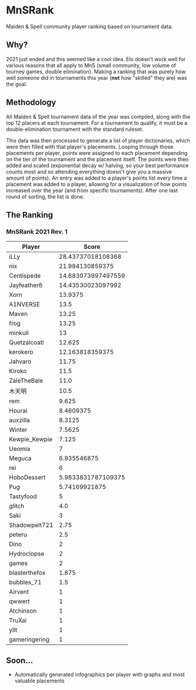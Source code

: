 # MnSRank
Maiden &amp; Spell community player ranking based on tournament data.

## Why?
2021 just ended and this seemed like a cool idea. Elo doesn't work well for various reasons that all apply to MnS (small community, low volume of tourney games, double elimination). Making a ranking that was purely how well someone did in tournaments this year (**not** how "skilled" they are) was the goal.

## Methodology
All Maiden & Spell tournament data of the year was compiled, along with the top 12 placers at each tournament. For a tournament to qualify, it must be a double-elimination tournament with the standard ruleset. 

This data was then processed to generate a list of player dictionaries, which were then filled with that player's placements. Looping through those placements per player, points were assigned to each placement depending on the tier of the tournament and the placement itself. The points were then added and scaled (exponential decay w/ halving, so your best performance counts most and so attending everything doesn't give you a massive amount of points). An entry was added to a player's points list every time a placement was added to a player, allowing for a visualization of how points increased over the year (and from specific tournaments). After one last round of sorting, the list is done.
## The Ranking
### MnSRank 2021 Rev. 1
| Player        | Score              |
|---------------|--------------------|
| iLLy          | 28.43737018108368  |
| nix           | 21.984130859375    |
| Centispede    | 14.683073997497559 |
| Jayfeather6   | 14.43530023097992  |
| Xorn          | 13.9375            |
| A1NVERSE      | 13.5               |
| Maven         | 13.25              |
| frog          | 13.25              |
| minkull       | 13                 |
| Quetzalcoatl  | 12.625             |
| kerokero      | 12.163818359375    |
| Jahvaro       | 11.75              |
| Kiroko        | 11.5               |
| ZaleTheBale   | 11.0               |
| 木天明        | 10.5               |
| rem           | 9.625              |
| Hourai        | 8.4609375          |
| auxzilla      | 8.3125             |
| Winter        | 7.5625             |
| Kewpie_Kewpie | 7.125              |
| Ueomia        | 7                  |
| Meguca        | 6.935546875        |
| rei           | 6                  |
| HoboDessert   | 5.9833831787109375 |
| Pug           | 5.74169921875      |
| Tastyfood     | 5                  |
| glitch        | 4.0                |
| Saki          | 3                  |
| Shadowpelt721 | 2.75               |
| peteru        | 2.5                |
| Dino          | 2                  |
| Hydroclopse   | 2                  |
| games         | 2                  |
| blasterthefox | 1.875              |
| bubbles_71    | 1.5                |
| Airvent       | 1                  |
| qwwert        | 1                  |
| Atchinson     | 1                  |
| TruXai        | 1                  |
| yllt          | 1                  |
| gameringering | 1                  |

## Soon...
- Automatically generated infographics per player with graphs and most valuable placements
